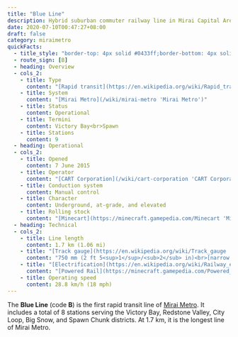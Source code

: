 ```yaml
---
title: "Blue Line"
description: Hybrid suburban commuter railway line in Mirai Capital Area
date: 2020-07-10T00:47:27+08:00
draft: false
category: miraimetro
quickFacts:
  - title_style: "border-top: 4px solid #0433ff;border-bottom: 4px solid #0433ff;"
  - route_sign: [B]
  - heading: Overview
  - cols_2:
    - title: Type
      content: "[Rapid transit](https://en.wikipedia.org/wiki/Rapid_transit 'Rapid transit')"
    - title: System
      content: "[Mirai Metro](/wiki/mirai-metro 'Mirai Metro')"
    - title: Status
      content: Operational
    - title: Termini
      content: Victory Bay<br>Spawn
    - title: Stations
      content: 9
  - heading: Operational
  - cols_2:
    - title: Opened
      content: 7 June 2015
    - title: Operator
      content: "[CART Corporation](/wiki/cart-corporation 'CART Corporation')"
    - title: Conduction system
      content: Manual control
    - title: Character
      content: Underground, at-grade, and elevated
    - title: Rolling stock
      content: "[Minecart](https://minecraft.gamepedia.com/Minecart 'Minecart') with custom block<br><small>(Blue [Concrete](https://minecraft.gamepedia.com/Concrete 'Concrete'))</small>"
  - heading: Technical
  - cols_2:
    - title: Line length
      content: 1.7 km (1.06 mi)
    - title: "[Track gauge](https://en.wikipedia.org/wiki/Track_gauge 'Track gauge')"
      content: "750 mm (2 ft ​5<sup>1</sup>/<sub>2</sub> in)<br>[narrow gauge](https://en.wikipedia.org/wiki/Narrow-gauge_railway 'Narrow-gauge railway')"
    - title: "[Electrification](https://en.wikipedia.org/wiki/Railway_electrification_system 'Railway electrification system')"
      content: "[Powered Rail](https://minecraft.gamepedia.com/Powered_Rail 'Powered Rail')"
    - title: Operating speed
      content: 28.8 km/h (18 mph)
---
```


The **Blue Line** (code **B**) is the first rapid transit line of [Mirai Metro](/wiki/mirai-metro "Mirai Metro"). It includes a total of 8 stations serving the Victory Bay, Redstone Valley, City Loop, Big Snow, and Spawn Chunk districts. At 1.7 km, it is the longest line of Mirai Metro.
